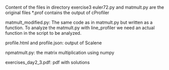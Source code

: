
Content of the files in directory exercise3
euler72.py and matmult.py are the original files
*.prof contains the output of cProfiler

matmult_modified.py: The same code as in matmult.py but written as a function. 
To analyze the matmult.py with line_profiler we need an actual function
in the script to be analyzed. 

profile.html and profile.json: output of Scalene

npmatmult.py: the matrix multiplication using numpy

exercises_day2_3.pdf: pdf with solutions 
